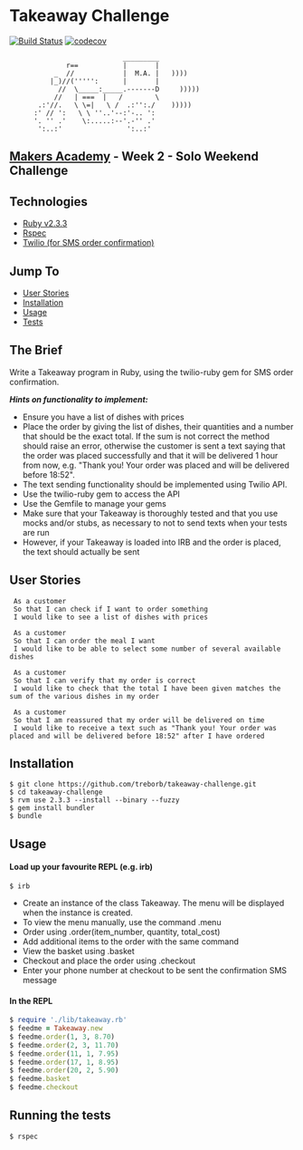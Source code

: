 # Takeaway Challenge

[![Build Status](https://travis-ci.org/treborb/takeaway-challenge.svg?branch=master)](https://travis-ci.org/treborb/takeaway-challenge)
[![codecov](https://codecov.io/gh/treborb/takeaway-challenge/branch/master/graph/badge.svg)](https://codecov.io/gh/treborb/takeaway-challenge)

```
                            _________
              r==           |       |
           _  //            |  M.A. |   ))))
          |_)//(''''':      |       |
            //  \_____:_____.-------D     )))))
           //   | ===  |   /        \
       .:'//.   \ \=|   \ /  .:'':./    )))))
      :' // ':   \ \ ''..'--:'-.. ':
      '. '' .'    \:.....:--'.-'' .'
       ':..:'                ':..:'

```
## [Makers Academy](http://www.makersacademy.com) - Week 2 - Solo Weekend Challenge

## Technologies
* [Ruby v2.3.3](https://www.ruby-lang.org/en/)
* [Rspec](http://rspec.info/)
* [Twilio (for SMS order confirmation)](https://www.twilio.com/)

## Jump To
* [User Stories](#user-stories)
* [Installation](#install)
* [Usage](#usage)
* [Tests](#tests)

## The Brief

Write a Takeaway program in Ruby, using the twilio-ruby gem for SMS order confirmation.

***Hints on functionality to implement:***

* Ensure you have a list of dishes with prices
* Place the order by giving the list of dishes, their quantities and a number that should be the exact total. If the sum is not correct the method should raise an error, otherwise the customer is sent a text saying that the order was placed successfully and that it will be delivered 1 hour from now, e.g. "Thank you! Your order was placed and will be delivered before 18:52".
* The text sending functionality should be implemented using Twilio API.
* Use the twilio-ruby gem to access the API
* Use the Gemfile to manage your gems
* Make sure that your Takeaway is thoroughly tested and that you use mocks and/or stubs, as necessary to not to send texts when your tests are run
* However, if your Takeaway is loaded into IRB and the order is placed, the text should actually be sent

## <a name="user-stories">User Stories</a>

```
 As a customer
 So that I can check if I want to order something
 I would like to see a list of dishes with prices

 As a customer
 So that I can order the meal I want
 I would like to be able to select some number of several available dishes

 As a customer
 So that I can verify that my order is correct
 I would like to check that the total I have been given matches the sum of the various dishes in my order

 As a customer
 So that I am reassured that my order will be delivered on time
 I would like to receive a text such as "Thank you! Your order was placed and will be delivered before 18:52" after I have ordered
```

## <a name="install">Installation</a>
```
$ git clone https://github.com/treborb/takeaway-challenge.git
$ cd takeaway-challenge
$ rvm use 2.3.3 --install --binary --fuzzy
$ gem install bundler
$ bundle
```

## <a name="usage">Usage</a>

#### Load up your favourite REPL (e.g. irb)
```
$ irb
```

- Create an instance of the class Takeaway. The menu will be displayed when the instance is created.
- To view the menu manually, use the command .menu
- Order using .order(item_number, quantity, total_cost)
- Add additional items to the order with the same command
- View the basket using .basket
- Checkout and place the order using .checkout
- Enter your phone number at checkout to be sent the confirmation SMS message

#### In the REPL
```ruby
$ require './lib/takeaway.rb'
$ feedme = Takeaway.new
$ feedme.order(1, 3, 8.70)
$ feedme.order(2, 3, 11.70)
$ feedme.order(11, 1, 7.95)
$ feedme.order(17, 1, 8.95)
$ feedme.order(20, 2, 5.90)
$ feedme.basket
$ feedme.checkout
```

## <a name="tests">Running the tests</a>
```
$ rspec
```
